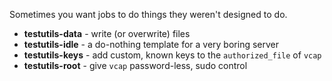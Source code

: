 Sometimes you want jobs to do things they weren't designed to do.

 * **testutils-data** - write (or overwrite) files
 * **testutils-idle** - a do-nothing template for a very boring server
 * **testutils-keys** - add custom, known keys to the `authorized_file` of `vcap`
 * **testutils-root** - give `vcap` password-less, sudo control

